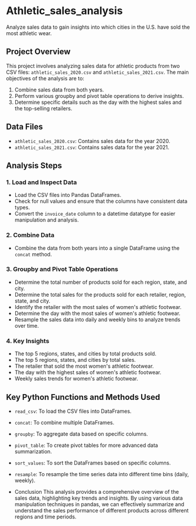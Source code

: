 # Athletic_sales_analysis
Analyze sales data to gain insights into which cities in the U.S. have sold the most athletic wear. 


## Project Overview

This project involves analyzing sales data for athletic products from two CSV files: `athletic_sales_2020.csv` and `athletic_sales_2021.csv`. The main objectives of the analysis are to:

1. Combine sales data from both years.
2. Perform various groupby and pivot table operations to derive insights.
3. Determine specific details such as the day with the highest sales and the top-selling retailers.

## Data Files

- `athletic_sales_2020.csv`: Contains sales data for the year 2020.
- `athletic_sales_2021.csv`: Contains sales data for the year 2021.

## Analysis Steps

### 1. Load and Inspect Data
- Load the CSV files into Pandas DataFrames.
- Check for null values and ensure that the columns have consistent data types.
- Convert the `invoice_date` column to a datetime datatype for easier manipulation and analysis.

### 2. Combine Data
- Combine the data from both years into a single DataFrame using the `concat` method.

### 3. Groupby and Pivot Table Operations
- Determine the total number of products sold for each region, state, and city.
- Determine the total sales for the products sold for each retailer, region, state, and city.
- Identify the retailer with the most sales of women's athletic footwear.
- Determine the day with the most sales of women's athletic footwear.
- Resample the sales data into daily and weekly bins to analyze trends over time.

### 4. Key Insights
- The top 5 regions, states, and cities by total products sold.
- The top 5 regions, states, and cities by total sales.
- The retailer that sold the most women's athletic footwear.
- The day with the highest sales of women's athletic footwear.
- Weekly sales trends for women's athletic footwear.

## Key Python Functions and Methods Used

- `read_csv`: To load the CSV files into DataFrames.
- `concat`: To combine multiple DataFrames.
- `groupby`: To aggregate data based on specific columns.
- `pivot_table`: To create pivot tables for more advanced data summarization.
- `sort_values`: To sort the DataFrames based on specific columns.
- `resample`: To resample the time series data into different time bins (daily, weekly).

- Conclusion
This analysis provides a comprehensive overview of the sales data, highlighting key trends and insights. By using various data manipulation techniques in pandas, we can effectively summarize and understand the sales performance of different products across different regions and time periods.
